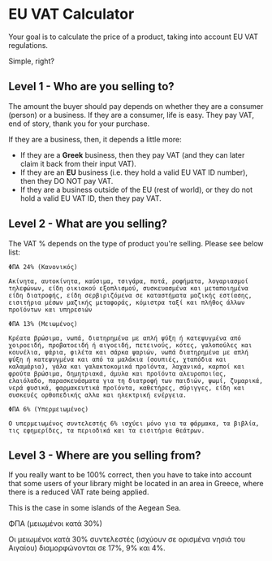 # EU VAT Calculator

Your goal is to calculate the price of a product, taking into account EU VAT regulations. 

Simple, right?

## Level 1 - Who are you selling to?
The amount the buyer should pay depends on whether they are a consumer (person) or a business. 
If they are a consumer, life is easy. They pay VAT, end of story, thank you for your purchase. 

If they are a business, then, it depends a little more: 
* If they are a **Greek** business, then they pay VAT (and they can later claim it back from their input VAT). 
* If they are an **EU** business (i.e. they hold a valid EU VAT ID number), then they DO NOT pay VAT. 
* If they are a business outside of the EU (rest of world), or they do not hold a valid EU VAT ID, then they pay VAT.  

## Level 2 - What are you selling?
The VAT % depends on the type of product you're selling. Please see below list: 

```
ΦΠΑ 24% (Κανονικός)

Ακίνητα, αυτοκίνητα, καύσιμα, τσιγάρα, ποτά, ροφήματα, λογαριασμοί τηλεφώνων, είδη οικιακού εξοπλισμού, συσκευασμένα και μεταποιημένα είδη διατροφής, είδη σερβιριζόμενα σε καταστήματα μαζικής εστίασης, εισιτήρια μέσων μαζικής μεταφοράς, κόμιστρα ταξί και πλήθος άλλων προϊόντων και υπηρεσιών

ΦΠΑ 13% (Μειωμένος)

Κρέατα βρώσιμα, νωπά, διατηρημένα με απλή ψύξη ή κατεψυγμένα από χοιροειδή, προβατοειδή ή αιγοειδή, πετεινούς, κότες, γαλοπούλες και κουνέλια, ψάρια, φιλέτα και σάρκα ψαριών, νωπά διατηρημένα με απλή ψύξη ή κατεψυγμένα και από τα μαλάκια (σουπιές, χταπόδια και καλαμάρια), γάλα και γαλακτοκομικά προϊόντα, λαχανικά, καρποί και φρούτα βρώσιμα, δημητριακά, άμυλα και προϊόντα αλευροποιίας, ελαιόλαδο, παρασκευάσματα για τη διατροφή των παιδιών, ψωμί, ζυμαρικά, νερά φυσικά, φαρμακευτικά προϊόντα, καθετήρες, σύριγγες, είδη και συσκευές ορθοπεδικής αλλα και ηλεκτρική ενέργεια.

ΦΠΑ 6% (Υπερμειωμένος)

Ο υπερμειωμένος συντελεστής 6% ισχύει μόνο για τα φάρμακα, τα βιβλία, τις εφημερίδες, τα περιοδικά και τα εισιτήρια θεάτρων.
```

## Level 3 - Where are you selling from?
If you really want to be 100% correct, then you have to take into account that some users of your library might be located in an area in Greece, where there is a reduced VAT rate being applied. 

This is the case in some islands of the Aegean Sea. 


ΦΠΑ (μειωμένοι κατά 30%)

Οι μειωμένοι κατά 30% συντελεστές (ισχύουν σε ορισμένα νησιά του Αιγαίου) διαμορφώνονται σε 17%, 9% και 4%.